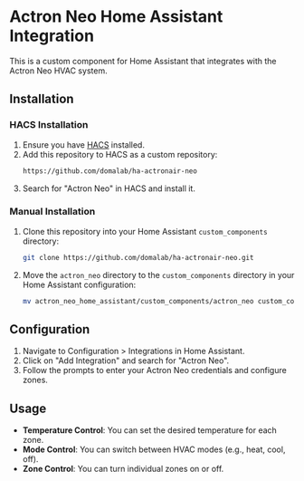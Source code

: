 # Actron Neo Home Assistant Integration

This is a custom component for Home Assistant that integrates with the Actron Neo HVAC system.

## Installation

### HACS Installation

1. Ensure you have [HACS](https://hacs.xyz) installed.
2. Add this repository to HACS as a custom repository:
    ```bash
    https://github.com/domalab/ha-actronair-neo
    ```
3. Search for "Actron Neo" in HACS and install it.

### Manual Installation

1. Clone this repository into your Home Assistant `custom_components` directory:
    ```bash
    git clone https://github.com/domalab/ha-actronair-neo.git
    ```
2. Move the `actron_neo` directory to the `custom_components` directory in your Home Assistant configuration:
    ```bash
    mv actron_neo_home_assistant/custom_components/actron_neo custom_components/
    ```

## Configuration

1. Navigate to Configuration > Integrations in Home Assistant.
2. Click on "Add Integration" and search for "Actron Neo".
3. Follow the prompts to enter your Actron Neo credentials and configure zones.

## Usage

- **Temperature Control**: You can set the desired temperature for each zone.
- **Mode Control**: You can switch between HVAC modes (e.g., heat, cool, off).
- **Zone Control**: You can turn individual zones on or off.
